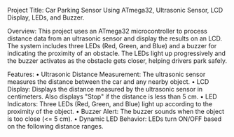 Project Title:
  Car Parking Sensor Using ATmega32, Ultrasonic Sensor, LCD Display, LEDs, and Buzzer.

Overview:
  This project uses an ATmega32 microcontroller to process distance data from an ultrasonic sensor and display the results on an LCD. The system includes three LEDs (Red, Green, and Blue) and a buzzer for indicating the proximity of an obstacle. The LEDs light up progressively and the buzzer activates as the obstacle gets closer, helping drivers park safely.

Features:
  • Ultrasonic Distance Measurement: The ultrasonic sensor measures the distance between the car and any nearby object.
  • LCD Display: Displays the distance measured by the ultrasonic sensor in centimeters. Also displays "Stop" if the distance is less than 5 cm.
  • LED Indicators: Three LEDs (Red, Green, and Blue) light up according to the proximity of the object.
  • Buzzer Alert: The buzzer sounds when the object is too close (<= 5 cm).
  • Dynamic LED Behavior: LEDs turn ON/OFF based on the following distance ranges.
